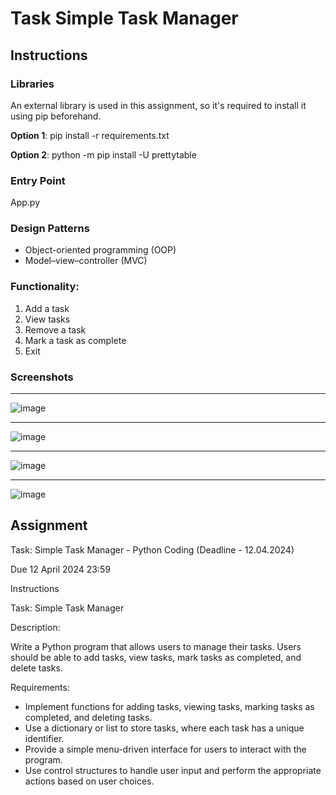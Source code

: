 # Task Simple Task Manager

## Instructions

### Libraries
An external library is used in this assignment, so it's required to install it using pip beforehand.

**Option 1**: pip install -r requirements.txt

**Option 2**: python -m pip install -U prettytable

### Entry Point
App.py

### Design Patterns
* Object-oriented programming (OOP)
* Model–view–controller (MVC)

### Functionality: 
1. Add a task
2. View tasks
3. Remove a task
4. Mark a task as complete
5. Exit

### Screenshots
***
![image](https://github.com/harryguiacorn/Introduction-to-Generative-AI-Part-1/assets/1398153/c669500a-58e1-4fa8-b4c2-a312c0ff68d6)
***
![image](https://github.com/harryguiacorn/Introduction-to-Generative-AI-Part-1/assets/1398153/93f99185-8447-4a63-ac6c-5244be758ad4)
***
![image](https://github.com/harryguiacorn/Introduction-to-Generative-AI-Part-1/assets/1398153/47884993-9614-460a-9ee6-e989e081deb0)
***
![image](https://github.com/harryguiacorn/Introduction-to-Generative-AI-Part-1/assets/1398153/b4e199b2-8e62-4505-9cae-4b28548766a3)



## Assignment
Task: Simple Task Manager - Python Coding (Deadline - 12.04.2024)

Due 12 April 2024 23:59

Instructions

Task: Simple Task Manager

Description:

Write a Python program that allows users to manage their tasks. Users should be able to add tasks, view tasks, mark tasks as completed, and delete tasks.

Requirements:

* Implement functions for adding tasks, viewing tasks, marking tasks as completed, and deleting tasks.
* Use a dictionary or list to store tasks, where each task has a unique identifier.
* Provide a simple menu-driven interface for users to interact with the program.
* Use control structures to handle user input and perform the appropriate actions based on user choices.
